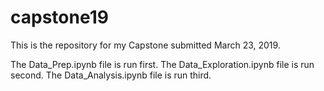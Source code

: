 # capstone19
This is the repository for my Capstone submitted March 23, 2019.

The Data_Prep.ipynb file is run first. 
The Data_Exploration.ipynb file is run second.
The Data_Analysis.ipynb file is run third. 
